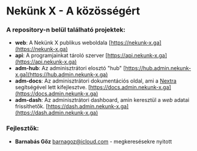 # Nekünk X - A közösségért

### A repository-n belül található projektek:
- **web**: A Nekünk X publikus weboldala [https://nekunk-x.ga](https://nekunk-x.ga)
- **api**: A programjainkat tároló szerver [https://api.nekunk-x.ga](https://api.nekunk-x.ga)
- **adm-hub**: Az adminisztrátori elosztó "hub" [https://hub.admin.nekunk-x.ga](https://hub.admin.nekunk-x.ga)
- **adm-docs**: Az adminisztrátori dokumentációs oldal, ami a [Nextra](https://github.com/shuding/nextra) segítségével lett kifejlesztve. [https://docs.admin.nekunk-x.ga](https://docs.admin.nekunk-x.ga)
- **adm-dash**: Az adminisztrátori dashboard, amin keresztül a _web_ adatai frissíthetők. [https://dash.admin.nekunk-x.ga](https://dash.admin.nekunk-x.ga)

### Fejlesztők:
- **Barnabás Gőz** [barnagoz@icloud.com](mailto:barnagoz@icloud.com) - megkeresésekre nyitott
